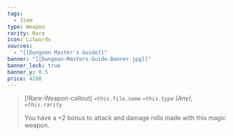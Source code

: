 ```yaml
---
tags:
  - Item
type: Weapon
rarity: Rare
icon: LiSwords
sources:
  - "[[Dungeon Master's Guide]]"
banner: "[[Dungeon-Masters-Guide-Banner.jpg]]"
banner_lock: true
banner_y: 0.5
price: 4200
---
```


>[!Rare-Weapon-callout] `=this.file.name`
> *`=this.type` (Any), `=this.rarity`*
>
> You have a +2 bonus to attack and damage rolls made with this magic weapon.